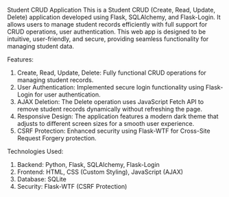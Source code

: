 Student CRUD Application
This is a Student CRUD (Create, Read, Update, Delete) application developed using Flask, SQLAlchemy, and Flask-Login. It allows users to manage student records efficiently with full support for CRUD operations, user authentication. This web app is designed to be intuitive, user-friendly, and secure, providing seamless functionality for managing student data.

Features:
  1. Create, Read, Update, Delete: Fully functional CRUD operations for managing student records.
  2. User Authentication: Implemented secure login functionality using Flask-Login for user authentication.
  3. AJAX Deletion: The Delete operation uses JavaScript Fetch API to remove student records dynamically without refreshing the page.
  4. Responsive Design: The application features a modern dark theme that adjusts to different screen sizes for a smooth user experience.
  5. CSRF Protection: Enhanced security using Flask-WTF for Cross-Site Request Forgery protection.

Technologies Used:
  1. Backend: Python, Flask, SQLAlchemy, Flask-Login
  2. Frontend: HTML, CSS (Custom Styling), JavaScript (AJAX)
  3. Database: SQLite
  4. Security: Flask-WTF (CSRF Protection)
